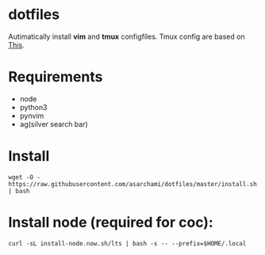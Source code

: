 # dotfiles

Autimatically install __vim__ and __tmux__ configfiles. 
Tmux config  are based on [This](https://github.com/samoshkin/tmux-config).


# Requirements
* node
* python3
* pynvim
* ag(silver search bar)

# Install
```
wget -O - https://raw.githubusercontent.com/asarchami/dotfiles/master/install.sh | bash
```
# Install node (required for coc):
```
curl -sL install-node.now.sh/lts | bash -s -- --prefix=$HOME/.local
```
